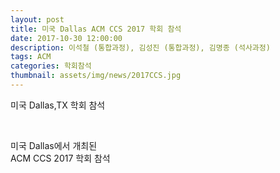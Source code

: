 ```yaml
---
layout: post
title: 미국 Dallas ACM CCS 2017 학회 참석
date: 2017-10-30 12:00:00
description: 이석철 (통합과정), 김성진 (통합과정), 김명종 (석사과정)
tags: ACM
categories: 학회참석
thumbnail: assets/img/news/2017CCS.jpg
---
```



<p class="item-intro text-muted">미국 Dallas,TX 학회 참석</p>
<img class="img-responsive img-centered" src="img/news/2017CCS.jpg" alt="">
<img class="img-responsive img-centered" src="img/news/2017CCSWPA2.jpg" alt="">

<p>미국 Dallas에서 개최된 <br> ACM CCS 2017 학회 참석</p>
